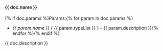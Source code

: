 
#### {{ doc.name }}

{% if doc.params %}Params:{% for param in doc.params %}
- *{{ param.name }}* { {{ param.typeList }} } - {{ param.description }}{% endfor %}{% endif %}

{{ doc.description }}